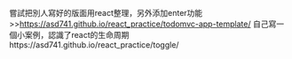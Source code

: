 嘗試把別人寫好的版面用react整理，另外添加enter功能>>https://asd741.github.io/react_practice/todomvc-app-template/
自己寫一個小案例，認識了react的生命周期https://asd741.github.io/react_practice/toggle/

